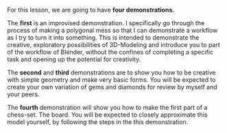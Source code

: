 For this lesson, we are going to have **four demonstrations.** 

The **first** is an improvised demonstration. I specifically go through the process of making a polygonal mess so that I can demonstrate a workflow as I try to turn it into something. This is intended to demonstrate the creative, exploratory possibilities of 3D-Modeling and introduce you to part of the workflow of Blender, without the confines of completing a specific task and opening up the potential for creativity. 

The **second** and **third** demonstrations are to show you how to be creative with simple geometry and make very basic forms. You will be expected to create your own variation of gems and diamonds for review by myself and your peers.

The **fourth** demonstration will show you how to make the first part of a chess-set. The board. You will be expected to closely approximate this model yourself, by following the steps in the this demonstration.


